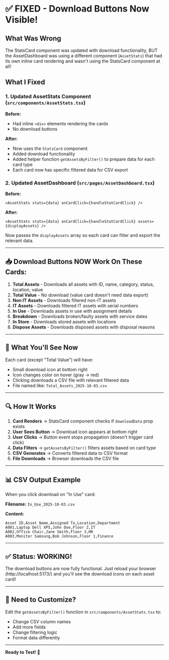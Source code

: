 # ✅ FIXED - Download Buttons Now Visible!

## What Was Wrong

The StatsCard component was updated with download functionality, BUT the AssetDashboard was using a different component (`AssetStats`) that had its own inline card rendering and wasn't using the StatsCard component at all!

## What I Fixed

### 1. Updated AssetStats Component (`src/components/AssetStats.tsx`)

**Before:** 
- Had inline `<div>` elements rendering the cards
- No download buttons

**After:**
- Now uses the `StatsCard` component 
- Added download functionality
- Added helper function `getAssetsByFilter()` to prepare data for each card type
- Each card now has specific filtered data for CSV export

### 2. Updated AssetDashboard (`src/pages/AssetDashboard.tsx`)

**Before:**
```tsx
<AssetStats stats={data} onCardClick={handleStatCardClick} />
```

**After:**
```tsx
<AssetStats stats={data} onCardClick={handleStatCardClick} assets={displayAssets} />
```

Now passes the `displayAssets` array so each card can filter and export the relevant data.

---

## 📥 Download Buttons NOW Work On These Cards:

1. **Total Assets** - Downloads all assets with ID, name, category, status, location, value
2. **Total Value** - No download (value card doesn't need data export)
3. **Non IT Assets** - Downloads filtered non-IT assets
4. **IT Assets** - Downloads filtered IT assets with serial numbers
5. **In Use** - Downloads assets in use with assignment details
6. **Breakdown** - Downloads broken/faulty assets with service dates
7. **In Store** - Downloads stored assets with locations
8. **Dispose Assets** - Downloads disposed assets with disposal reasons

---

## 🎯 What You'll See Now

Each card (except "Total Value") will have:
- Small download icon at bottom right
- Icon changes color on hover (gray → red)
- Clicking downloads a CSV file with relevant filtered data
- File named like: `Total_Assets_2025-10-03.csv`

---

## 🔍 How It Works

1. **Card Renders** → StatsCard component checks if `downloadData` prop exists
2. **User Sees Button** → Download icon appears at bottom right
3. **User Clicks** → Button event stops propagation (doesn't trigger card click)
4. **Data Filters** → `getAssetsByFilter()` filters assets based on card type
5. **CSV Generates** → Converts filtered data to CSV format
6. **File Downloads** → Browser downloads the CSV file

---

## 📊 CSV Output Example

When you click download on "In Use" card:

**Filename:** `In_Use_2025-10-03.csv`

**Content:**
```csv
Asset ID,Asset Name,Assigned To,Location,Department
A001,Laptop Dell XPS,John Doe,Floor 2,IT
A002,Office Chair,Jane Smith,Floor 3,HR
A003,Monitor Samsung,Bob Johnson,Floor 1,Finance
```

---

## ✅ Status: WORKING!

The download buttons are now fully functional. Just reload your browser (http://localhost:5173/) and you'll see the download icons on each asset card!

---

## 🔧 Need to Customize?

Edit the `getAssetsByFilter()` function in `src/components/AssetStats.tsx` to:
- Change CSV column names
- Add more fields
- Change filtering logic
- Format data differently

---

**Ready to Test!** 🚀
